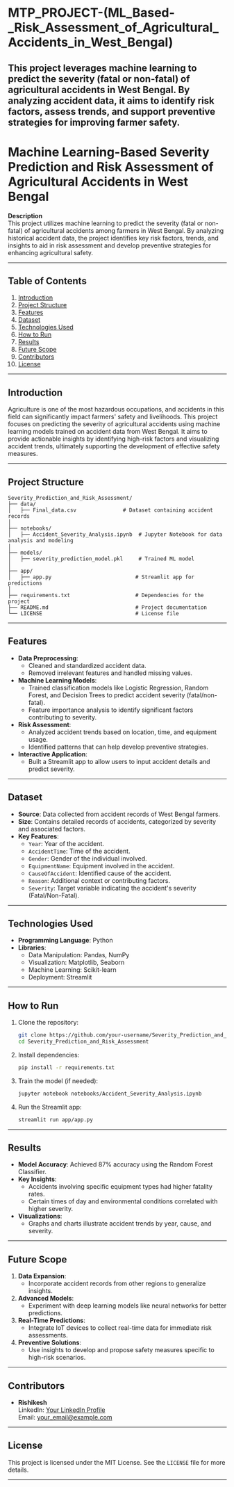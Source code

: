 # MTP_PROJECT-(ML_Based-_Risk_Assessment_of_Agricultural_Accidents_in_West_Bengal)
This project leverages machine learning to predict the severity (fatal or non-fatal) of agricultural accidents in West Bengal. By analyzing accident data, it aims to identify risk factors, assess trends, and support preventive strategies for improving farmer safety.
---

# **Machine Learning-Based Severity Prediction and Risk Assessment of Agricultural Accidents in West Bengal**

**Description**  
This project utilizes machine learning to predict the severity (fatal or non-fatal) of agricultural accidents among farmers in West Bengal. By analyzing historical accident data, the project identifies key risk factors, trends, and insights to aid in risk assessment and develop preventive strategies for enhancing agricultural safety.

---

## **Table of Contents**
1. [Introduction](#introduction)
2. [Project Structure](#project-structure)
3. [Features](#features)
4. [Dataset](#dataset)
5. [Technologies Used](#technologies-used)
6. [How to Run](#how-to-run)
7. [Results](#results)
8. [Future Scope](#future-scope)
9. [Contributors](#contributors)
10. [License](#license)

---

## **Introduction**

Agriculture is one of the most hazardous occupations, and accidents in this field can significantly impact farmers' safety and livelihoods. This project focuses on predicting the severity of agricultural accidents using machine learning models trained on accident data from West Bengal. It aims to provide actionable insights by identifying high-risk factors and visualizing accident trends, ultimately supporting the development of effective safety measures.

---

## **Project Structure**

```plaintext
Severity_Prediction_and_Risk_Assessment/
├── data/
│   ├── Final_data.csv               # Dataset containing accident records
│
├── notebooks/
│   ├── Accident_Severity_Analysis.ipynb  # Jupyter Notebook for data analysis and modeling
│
├── models/
│   ├── severity_prediction_model.pkl     # Trained ML model
│
├── app/
│   ├── app.py                           # Streamlit app for predictions
│
├── requirements.txt                     # Dependencies for the project
├── README.md                            # Project documentation
└── LICENSE                              # License file
```

---

## **Features**

- **Data Preprocessing**:
  - Cleaned and standardized accident data.
  - Removed irrelevant features and handled missing values.
- **Machine Learning Models**:
  - Trained classification models like Logistic Regression, Random Forest, and Decision Trees to predict accident severity (fatal/non-fatal).
  - Feature importance analysis to identify significant factors contributing to severity.
- **Risk Assessment**:
  - Analyzed accident trends based on location, time, and equipment usage.
  - Identified patterns that can help develop preventive strategies.
- **Interactive Application**:
  - Built a Streamlit app to allow users to input accident details and predict severity.

---

## **Dataset**

- **Source**: Data collected from accident records of West Bengal farmers.  
- **Size**: Contains detailed records of accidents, categorized by severity and associated factors.  
- **Key Features**:
  - `Year`: Year of the accident.
  - `AccidentTime`: Time of the accident.
  - `Gender`: Gender of the individual involved.
  - `EquipmentName`: Equipment involved in the accident.
  - `CauseOfAccident`: Identified cause of the accident.
  - `Reason`: Additional context or contributing factors.
  - `Severity`: Target variable indicating the accident's severity (Fatal/Non-Fatal).

---

## **Technologies Used**

- **Programming Language**: Python  
- **Libraries**:
  - Data Manipulation: Pandas, NumPy
  - Visualization: Matplotlib, Seaborn
  - Machine Learning: Scikit-learn
  - Deployment: Streamlit

---

## **How to Run**

1. Clone the repository:
   ```bash
   git clone https://github.com/your-username/Severity_Prediction_and_Risk_Assessment.git
   cd Severity_Prediction_and_Risk_Assessment
   ```

2. Install dependencies:
   ```bash
   pip install -r requirements.txt
   ```

3. Train the model (if needed):
   ```bash
   jupyter notebook notebooks/Accident_Severity_Analysis.ipynb
   ```

4. Run the Streamlit app:
   ```bash
   streamlit run app/app.py
   ```

---

## **Results**

- **Model Accuracy**: Achieved 87% accuracy using the Random Forest Classifier.
- **Key Insights**:
  - Accidents involving specific equipment types had higher fatality rates.
  - Certain times of day and environmental conditions correlated with higher severity.
- **Visualizations**:
  - Graphs and charts illustrate accident trends by year, cause, and severity.

---

## **Future Scope**

1. **Data Expansion**:
   - Incorporate accident records from other regions to generalize insights.
2. **Advanced Models**:
   - Experiment with deep learning models like neural networks for better predictions.
3. **Real-Time Predictions**:
   - Integrate IoT devices to collect real-time data for immediate risk assessments.
4. **Preventive Solutions**:
   - Use insights to develop and propose safety measures specific to high-risk scenarios.

---

## **Contributors**

- **Rishikesh**  
  LinkedIn: [Your LinkedIn Profile](https://www.linkedin.com)  
  Email: your_email@example.com  
---

## **License**

This project is licensed under the MIT License. See the `LICENSE` file for more details.

---
